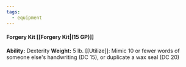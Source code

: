 ```yaml
---
tags:
  - equipment
---
```

####  Forgery Kit [[Forgery Kit|(15 GP)]]
**Ability:** Dexterity **Weight:** 5 lb.
[[Utilize]]: Mimic 10 or fewer words of someone else's handwriting (DC 15), or duplicate a wax seal (DC 20)
